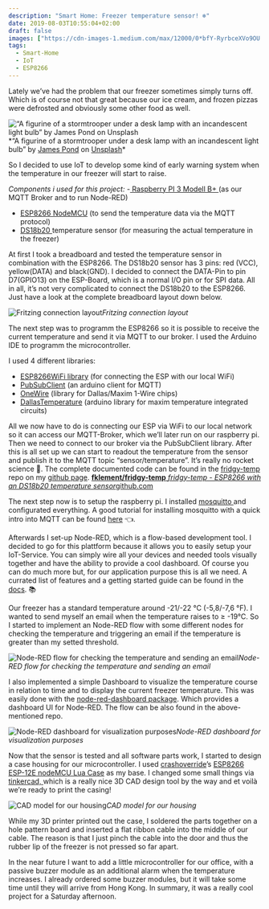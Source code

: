```yaml
---
description: "Smart Home: Freezer temperature sensor! ❄️"
date: 2019-08-03T10:55:04+02:00
draft: false
images: ["https://cdn-images-1.medium.com/max/12000/0*bfY-RyrbceXVo9OU."]
tags:
  - Smart-Home
  - IoT
  - ESP8266
---
```


Lately we’ve had the problem that our freezer sometimes simply turns off. Which is of course not that great because our ice cream, and frozen pizzas were defrosted and obviously some other food as well.

![“A figurine of a stormtrooper under a desk lamp with an incandescent light bulb” by [James Pond](https://unsplash.com/@shotbyjamespond?utm_source=medium&utm_medium=referral) on [Unsplash](https://unsplash.com?utm_source=medium&utm_medium=referral)](https://cdn-images-1.medium.com/max/12000/0*bfY-RyrbceXVo9OU.)*“A figurine of a stormtrooper under a desk lamp with an incandescent light bulb” by [James Pond](https://unsplash.com/@shotbyjamespond?utm_source=medium&utm_medium=referral) on [Unsplash](https://unsplash.com?utm_source=medium&utm_medium=referral)*

So I decided to use IoT to develop some kind of early warning system when the temperature in our freezer will start to raise.

*Components i used for this project:*
-[ Raspberry PI 3 Modell B+ ](https://www.reichelt.de/?ARTICLE=217696&PROVID=2788&gclid=CjwKCAjwwuvWBRBZEiwALXqjw0soi13WDjrGDijPiIw-aWGf-aH7ML5nZ3KSk5xhuSI9IlroHuSmhxoC9boQAvD_BwE)(as our MQTT Broker and to run Node-RED)
- [ESP8266 NodeMCU](https://www.ebay.de/itm/NodeMCU-V3-Arduino-ESP8266-ESP-12-E-Lua-CH340-WiFI-WLan-IoT-Lolin-Mini-Micro/252718027546?hash=item3ad72b131a:g:nRoAAOSwYwJaD2tX) (to send the temperature data via the MQTT protocol)
- [DS18b20 ](https://www.ebay.de/itm/DE-Lager-Wassertemperaturf%C3%BChler-Temperatursensor-Sensor-DS18b20-wasserdicht/173231702870?ssPageName=STRK%3AMEBIDX%3AIT&_trksid=p2060353.m2749.l2649)temperature sensor (for measuring the actual temperature in the freezer)

At first I took a breadboard and tested the temperature sensor in combination with the ESP8266. The DS18b20 sensor has 3 pins: red (VCC), yellow(DATA) and black(GND). I decided to connect the DATA-Pin to pin D7(GPIO13) on the ESP-Board, which is a normal I/O pin or for SPI data. 
All in all, it’s not very complicated to connect the DS18b20 to the ESP8266. Just have a look at the complete breadboard layout down below.

![Fritzing connection layout](https://cdn-images-1.medium.com/max/2000/1*R1mWadxk4eW08EkxXeoFyw.jpeg)*Fritzing connection layout*

The next step was to programm the ESP8266 so it is possible to receive the current temperature and send it via MQTT to our broker. I used the Arduino IDE to programm the microcontroller.

I used 4 different libraries:
- [ESP8266WiFi library](https://github.com/esp8266/Arduino/tree/master/doc/esp8266wifi) (for connecting the ESP with our local WiFi)
- [PubSubClient](https://github.com/knolleary/pubsubclient) (an arduino client for MQTT)
- [OneWire](https://github.com/PaulStoffregen/OneWire) (library for Dallas/Maxim 1-Wire chips)
- [DallasTemperature](https://github.com/milesburton/Arduino-Temperature-Control-Library) (arduino library for maxim temperature integrated circuits)

All we now have to do is connecting our ESP via WiFi to our local network so it can access our MQTT-Broker, which we’ll later run on our raspberry pi. Then we need to connect to our broker via the PubSubClient library. After this is all set up we can start to readout the temperature from the sensor and publish it to the MQTT topic “sensor/temperature”. It’s really no rocket science 🚀.
The complete documented code can be found in the [fridgy-temp](https://github.com/fklement/fridgy-temp) repo on my [github page](https://github.com/fklement).
[**fklement/fridgy-temp**
*fridgy-temp - ESP8266 with an DS18b20 temperature sensor*github.com](https://github.com/fklement/fridgy-temp)

The next step now is to setup the raspberry pi. I installed [mosquitto ](https://mosquitto.org/)and configurated everything. A good tutorial for installing mosquitto with a quick intro into MQTT can be found [here](http://www.switchdoc.com/2016/02/tutorial-installing-and-testing-mosquitto-mqtt-on-raspberry-pi/) 👈.

Afterwards I set-up Node-RED, which is a flow-based development tool. I decided to go for this plattform because it allows you to easily setup your IoT-Service. You can simply wire all your devices and needed tools visually together and have the ability to provide a cool dashboard. Of course you can do much more but, for our application purpose this is all we need. A currated list of features and a getting started guide can be found in the [docs](https://nodered.org/docs/). 📚

Our freezer has a standard temperature around -21/-22 °C (-5,8/-7,6 °F). I wanted to send myself an email when the temperature raises to ≥ -19°C. So I started to implement an Node-RED flow with some different nodes for checking the temperature and triggering an email if the temperature is greater than my setted threshold.

![Node-RED flow for checking the temperature and sending an email](https://cdn-images-1.medium.com/max/2358/1*CNbBH7Ay9kUZrWt5y3zSpA.png)*Node-RED flow for checking the temperature and sending an email*

I also implemented a simple Dashboard to visualize the temperature course in relation to time and to display the current freezer temperature. This was easily done with the [node-red-dashboard package](https://github.com/node-red/node-red-dashboard). Which provides a dashboard UI for Node-RED. The flow can be also found in the above-mentioned repo.

![Node-RED dashboard for visualization purposes](https://cdn-images-1.medium.com/max/2336/1*Qb_8Gih3gH9AqNW1zDqlKQ.png)*Node-RED dashboard for visualization purposes*

Now that the sensor is tested and all software parts work, I started to design a case housing for our microcontroller. I used [crashoverride](https://www.thingiverse.com/Crashoverride/about)’s [ESP8266 ESP-12E nodeMCU Lua Case](https://www.thingiverse.com/thing:1305796) as my base. I changed some small things via [tinkercad, ](https://www.tinkercad.com/)which is a really nice 3D CAD design tool by the way and et voilà we’re ready to print the casing!

![CAD model for our housing](https://cdn-images-1.medium.com/max/2000/1*k811yIxx4fwmxleoleLHYg.png)*CAD model for our housing*

While my 3D printer printed out the case, I soldered the parts together on a hole pattern board and inserted a flat ribbon cable into the middle of our cable. The reason is that I just pinch the cable into the door and thus the rubber lip of the freezer is not pressed so far apart.

In the near future I want to add a little microcontroller for our office, with a passive buzzer module as an additional alarm when the temperature increases. I already ordered some buzzer modules, but it will take some time until they will arrive from Hong Kong. In summary, it was a really cool project for a Saturday afternoon.
